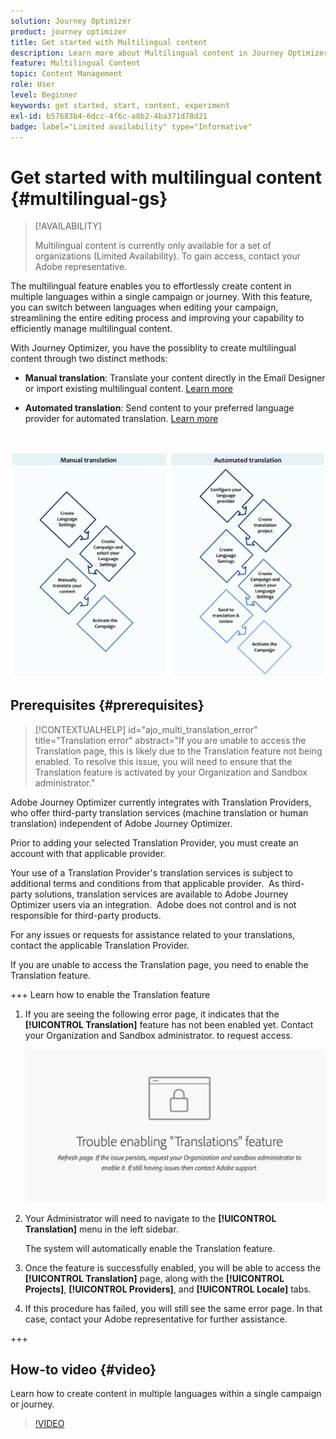 ```yaml
---
solution: Journey Optimizer
product: journey optimizer
title: Get started with Multilingual content
description: Learn more about Multilingual content in Journey Optimizer
feature: Multilingual Content
topic: Content Management
role: User
level: Beginner
keywords: get started, start, content, experiment
exl-id: b57683b4-6dcc-4f6c-a8b2-4ba371d78d21
badge: label="Limited availability" type="Informative"
---
```

# Get started with multilingual content {#multilingual-gs}

>[!AVAILABILITY]
>
>Multilingual content is currently only available for a set of organizations (Limited Availability). To gain access, contact your Adobe representative.

The multilingual feature enables you to effortlessly create content in multiple languages within a single campaign or journey. With this feature, you can switch between languages when editing your campaign, streamlining the entire editing process and improving your capability to efficiently manage multilingual content.

With Journey Optimizer, you have the possiblity to create multilingual content through two distinct methods:

* **Manual translation**: Translate your content directly in the Email Designer or import existing multilingual content. [Learn more](multilingual-manual.md)

* **Automated translation**: Send content to your preferred language provider for automated translation. [Learn more](multilingual-automated.md)

</br>

![](assets/translation_schema.png)

## Prerequisites {#prerequisites}

>[!CONTEXTUALHELP]
>id="ajo_multi_translation_error"
>title="Translation error"
>abstract="If you are unable to access the Translation page, this is likely due to the Translation feature not being enabled. To resolve this issue, you will need to ensure that the Translation feature is activated by your Organization and Sandbox administrator."

Adobe Journey Optimizer currently integrates with Translation Providers, who offer third-party translation services (machine translation or human translation) independent of Adobe Journey Optimizer.

Prior to adding your selected Translation Provider, you must create an account with that applicable provider.

Your use of a Translation Provider's translation services is subject to additional terms and conditions from that applicable provider.  As third-party solutions, translation services are available to Adobe Journey Optimizer users via an integration.  Adobe does not control and is not responsible for third-party products. 

For any issues or requests for assistance related to your translations, contact the applicable Translation Provider.

If you are unable to access the Translation page, you need to enable the Translation feature.

+++ Learn how to enable the Translation feature

1. If you are seeing the following error page, it indicates that the **[!UICONTROL Translation]** feature has not been enabled yet. Contact your Organization and Sandbox administrator. to request access.

    ![](assets/multi-troubleshoot.png)

1. Your Administrator will need to navigate to the **[!UICONTROL Translation]** menu in the left sidebar. 

    The system will automatically enable the Translation feature.

1. Once the feature is successfully enabled, you will be able to access the **[!UICONTROL Translation]** page, along with the **[!UICONTROL Projects]**, **[!UICONTROL Providers]**, and **[!UICONTROL Locale]** tabs.

1. If this procedure has failed, you will still see the same error page. In that case, contact your Adobe representative for further assistance.

+++

## How-to video {#video}

Learn how to create content in multiple languages within a single campaign or journey. 

>[!VIDEO](https://video.tv.adobe.com/v/3430921/)
